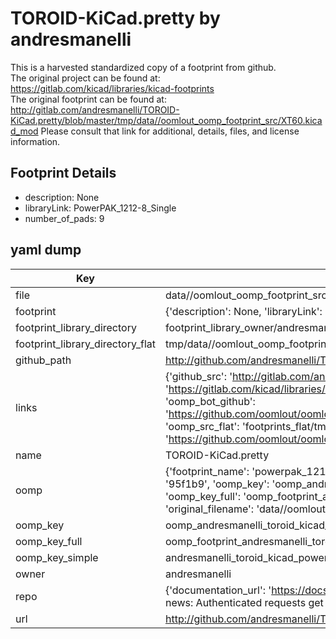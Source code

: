 # TOROID-KiCad.pretty by andresmanelli  
This is a harvested standardized copy of a footprint from github.  
The original project can be found at:  
https://gitlab.com/kicad/libraries/kicad-footprints  
The original footprint can be found at:
http://gitlab.com/andresmanelli/TOROID-KiCad.pretty/blob/master/tmp/data//oomlout_oomp_footprint_src/XT60.kicad_mod
Please consult that link for additional, details, files, and license information.  
## Footprint Details
* description: None  
* libraryLink: PowerPAK_1212-8_Single  
* number_of_pads: 9  
## yaml dump  
| Key | Value |  
| --- | --- |  
| file | data//oomlout_oomp_footprint_src/TOROID-KiCad.pretty/PowerPAK_1212-8_Single.kicad_mod |  
| footprint | {'description': None, 'libraryLink': 'PowerPAK_1212-8_Single', 'number_of_pads': 9} |  
| footprint_library_directory | footprint_library_owner/andresmanelli_TOROID-KiCad.pretty |  
| footprint_library_directory_flat | tmp/data//oomlout_oomp_footprint_src/footprints_flat/andresmanelli_toroid_kicad_powerpak_1212_8_single/working |  
| github_path | http://github.com/andresmanelli/TOROID-KiCad.pretty/blob/master/tmp/data//oomlout_oomp_footprint_src/PowerPAK_1212-8_Single.kicad_mod |  
| links | {'github_src': 'http://gitlab.com/andresmanelli/TOROID-KiCad.pretty/blob/master/tmp/data//oomlout_oomp_footprint_src/XT60.kicad_mod', 'github_src_repo': 'https://gitlab.com/kicad/libraries/kicad-footprints', 'oomp_bot': 'tmp/data//oomlout_oomp_footprint_src/footprints/andresmanelli_toroid_kicad_powerpak_1212_8_single/working', 'oomp_bot_github': 'https://github.com/oomlout/oomlout_oomp_footprint_bot/tree/main/tmp/data//oomlout_oomp_footprint_src/footprints/andresmanelli_toroid_kicad_powerpak_1212_8_single/working', 'oomp_src_flat': 'footprints_flat/tmp/data//oomlout_oomp_footprint_src/footprints_flat/andresmanelli_toroid_kicad_powerpak_1212_8_single/working', 'oomp_src_flat_github': 'https://github.com/oomlout/oomlout_oomp_footprint_src/tree/main/tmp/data//oomlout_oomp_footprint_src/footprints_flat/andresmanelli_toroid_kicad_powerpak_1212_8_single/working'} |  
| name | TOROID-KiCad.pretty |  
| oomp | {'footprint_name': 'powerpak_1212_8_single', 'library_name': 'toroid_kicad', 'md5': '95f1b98da69a89ab58d39fbb676a2ab6', 'md5_10': '95f1b98da6', 'md5_5': '95f1b', 'md5_6': '95f1b9', 'oomp_key': 'oomp_andresmanelli_toroid_kicad_powerpak_1212_8_single', 'oomp_key_extra': 'oomp_footprint_andresmanelli_toroid_kicad_powerpak_1212_8_single', 'oomp_key_full': 'oomp_footprint_andresmanelli_toroid_kicad_powerpak_1212_8_single_95f1b9', 'oomp_key_simple': 'andresmanelli_toroid_kicad_powerpak_1212_8_single', 'original_filename': 'data//oomlout_oomp_footprint_src/TOROID-KiCad.pretty/PowerPAK_1212-8_Single.kicad_mod', 'owner_name': 'andresmanelli'} |  
| oomp_key | oomp_andresmanelli_toroid_kicad_powerpak_1212_8_single |  
| oomp_key_full | oomp_footprint_andresmanelli_toroid_kicad_powerpak_1212_8_single |  
| oomp_key_simple | andresmanelli_toroid_kicad_powerpak_1212_8_single |  
| owner | andresmanelli |  
| repo | {'documentation_url': 'https://docs.github.com/rest/overview/resources-in-the-rest-api#rate-limiting', 'message': "API rate limit exceeded for 84.66.142.224. (But here's the good news: Authenticated requests get a higher rate limit. Check out the documentation for more details.)"} |  
| url | http://github.com/andresmanelli/TOROID-KiCad.pretty |  

